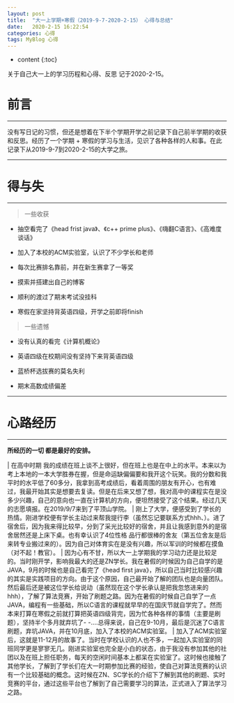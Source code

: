 ```yaml
---
layout: post
title:  "大一上学期+寒假（2019-9-7-2020-2-15） 心得与总结"
date:   2020-2-15 16:22:54
categories: 心得
tags: MyBlog 心得
---
```


* content
{:toc}

关于自己大一上的学习历程和心得、反思 记于2020-2-15。






# 前言

---

没有写日记的习惯，但还是想着在下半个学期开学之前记录下自己前半学期的收获和反思。经历了一个学期 + 寒假的学习与生活，见识了各种各样的人和事。在此记录下从2019-9-7到2020-2-15的大学之旅。

---

# 得与失

---

> 一些收获

* 抽空看完了《head frist java》、《c++ prime plus》、《嗨翻C语言》、《高难度谈话》

* 加入了本校的ACM实验室，认识了不少学长和老师

* 每次比赛排名靠前，并在新生赛拿了一等奖

* 摸索并搭建出自己的博客

* 顺利的渡过了期末考试没挂科

* 寒假在家坚持背英语四级，开学之前即将finish

> 一些遗憾

* 没有认真的看完《计算机概论》

* 英语四级在校期间没有坚持下来背英语四级

* 蓝桥杯选拔赛的莫名失利

* 期末高数成绩偏差

---

# 心路经历

---

**所经历的一切 都是最好的安排。**

|   在高中时期 我的成绩在班上谈不上很好，但在班上也是在中上的水平。本来以为考上本地的一本大学胜券在握，但是命运缺偏偏要和我开这个玩笑。我的分数和我平时的水平低了60多分，我拿到高考成绩后，看着周围的朋友有开心，也有难过，我最开始其实是想要去复读。但是在后来又想了想，我对高中的课程实在是没多少兴趣，自己的意向也一直在计算机的方向，便坦然接受了这个结果。经过几天的志愿填报。在2019/9/7来到了平顶山学院。
|   刚上了大学，便感受到了学长的热情。刚进学校便有学长主动过来帮我提行李（虽然忘记要联系方式hhh、）。进了宿舍后，因为我来得比较早，分到了采光比较好的宿舍，并且让我感到意外的是宿舍居然还是上床下桌。也有幸认识了4位性格 品行都很棒的舍友（第五位舍友是后来转专业搬过来的）。因为自己对体育实在是没有兴趣，所以军训的时候都在摸鱼（对不起！教官）。
|   因为心有不甘，所以大一上学期我的学习动力还是比较足的。当时刚开学，影响我最大的还是ZN学长。我在暑假的时候因为自己自学的是JAVA，9月的时候也是自己看完了《head first java》，所以自己当时比较感兴趣的其实是实践项目的方向。由于这个原因，自己最开始了解的团队也是向量团队。然后最后还是被这位学长给说动（虽然现在这个学长承认是把我忽悠进来的hhh），了解了算法竞赛，开始了刷题之路。因为在暑假的时候自己自学了一点JAVA，编程有一些基础，所以C语言的课程就早早的在国庆节就自学完了。然而本来打算在寒假之前就打算把英语四级背完，因为忙各种各样的事情（主要是刷题），坚持半个多月就弃坑了- -....总得来说，自己在9-10月，最后是沉迷了C语言刷题，弃坑JAVA，并在10月底，加入了本校的ACM实验室。
|   加入了ACM实验室后，这就是11-12月的故事了。当时在学校认识的人也不多，一起加入实验室的同班同学更是寥寥无几。刚进实验室也完全是小白的状态，由于我没有参加其他的社团以及在班上担任职务，每天的空闲时间基本上都呆在实验室了。这时候也接触了其他学长，了解到了学长们在大一时期参加比赛的经验，使自己对算法竞赛的认识有一个比较基础的概念。这时候在ZN、SC学长的介绍下了解到其他的刷题、实时竞赛的平台，通过这些平台也了解到了自己需要学习的算法，正式进入了算法学习之路。


